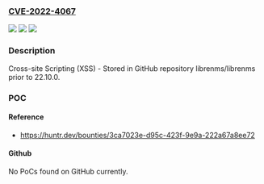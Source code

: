 ### [CVE-2022-4067](https://cve.mitre.org/cgi-bin/cvename.cgi?name=CVE-2022-4067)
![](https://img.shields.io/static/v1?label=Product&message=librenms%2Flibrenms&color=blue)
![](https://img.shields.io/static/v1?label=Version&message=n%2Fa&color=blue)
![](https://img.shields.io/static/v1?label=Vulnerability&message=CWE-79%20Improper%20Neutralization%20of%20Input%20During%20Web%20Page%20Generation%20('Cross-site%20Scripting')&color=brighgreen)

### Description

Cross-site Scripting (XSS) - Stored in GitHub repository librenms/librenms prior to 22.10.0.

### POC

#### Reference
- https://huntr.dev/bounties/3ca7023e-d95c-423f-9e9a-222a67a8ee72

#### Github
No PoCs found on GitHub currently.


